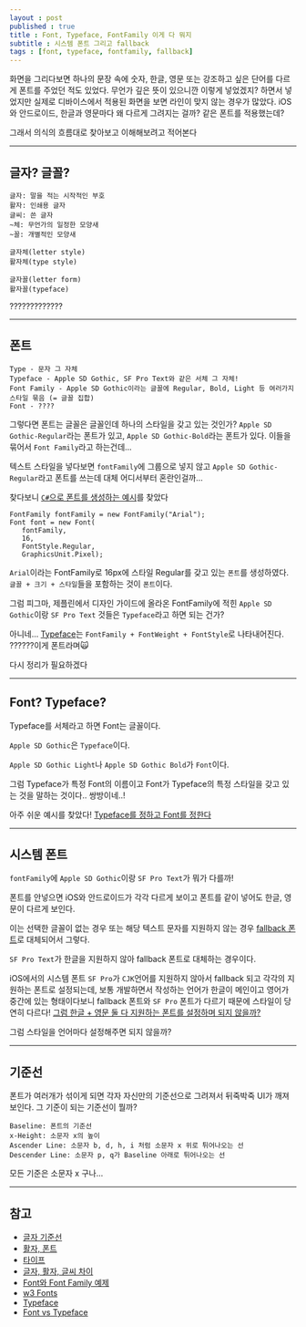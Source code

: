 ```yaml
---
layout : post
published : true
title : Font, Typeface, FontFamily 이게 다 뭐지
subtitle : 시스템 폰트 그리고 fallback
tags : [font, typeface, fontfamily, fallback]
---
```


화면을 그리다보면 하나의 문장 속에 숫자, 한글, 영문 또는 강조하고 싶은 단어를 다르게 폰트를 주었던 적도 있었다.
무언가 깊은 뜻이 있으니깐 이렇게 넣었겠지? 하면서 넣었지만 실제로 디바이스에서 적용된 화면을 보면 라인이 맞지 않는 경우가 많았다.
iOS와 안드로이드, 한글과 영문마다 왜 다르게 그려지는 걸까?
같은 폰트를 적용했는데?

그래서 의식의 흐름대로 찾아보고 이해해보려고 적어본다

------
## 글자? 글꼴?
```
글자: 말을 적는 시작적인 부호
활자: 인쇄용 글자
글씨: 쓴 글자
~체: 무언가의 일정한 모양새
~꼴: 개별적인 모양새

글자체(letter style)
활자체(type style)

글자꼴(letter form)
활자꼴(typeface)
```
?????????????

------
## 폰트
```
Type - 문자 그 자체
Typeface - Apple SD Gothic, SF Pro Text와 같은 서체 그 자체!
Font Family - Apple SD Gothic이라는 글꼴에 Regular, Bold, Light 등 여러가지 스타일 묶음 (= 글꼴 집합)
Font - ????
```
그렇다면 폰트는 글꼴은 글꼴인데 하나의 스타일을 갖고 있는 것인가?
`Apple SD Gothic-Regular`라는 폰트가 있고, `Apple SD Gothic-Bold`라는 폰트가 있다.
이들을 묶어서 `Font Family`라고 하는건데...

텍스트 스타일을 넣다보면 `fontFamily`에 그룹으로 넣지 않고 `Apple SD Gothic-Regular`라고 폰트를 쓰는데 대체 어디서부터 혼란인걸까...

찾다보니 [`C#`으로 폰트를 생성하는 예시](https://docs.microsoft.com/ko-kr/dotnet/desktop/winforms/advanced/how-to-construct-font-families-and-fonts?view=netframeworkdesktop-4.8)를 찾았다
```
FontFamily fontFamily = new FontFamily("Arial");
Font font = new Font(
   fontFamily,
   16,
   FontStyle.Regular,
   GraphicsUnit.Pixel);
```
`Arial`이라는 FontFamily로 16px에 스타일 Regular를 갖고 있는 `폰트`를 생성하였다.
`글꼴 + 크기 + 스타일`들을 포함하는 것이 `폰트`이다.

그럼 피그마, 제플린에서 디자인 가이드에 올라온 FontFamily에 적힌 `Apple SD Gothic`이랑 `SF Pro Text` 것들은 `Typeface`라고 하면 되는 건가?

아니네... [Typeface](https://docs.microsoft.com/ko-kr/dotnet/api/system.windows.media.typeface?view=net-5.0)는 `FontFamily + FontWeight + FontStyle`로 나타내어진다.
??????이게 폰트라며🙀

다시 정리가 필요하겠다

------
## Font? Typeface?
Typeface를 서체라고 하면 Font는 글꼴이다.

`Apple SD Gothic`은 `Typeface`이다.

`Apple SD Gothic Light`나 `Apple SD Gothic Bold`가 `Font`이다.

그럼 Typeface가 특정 Font의 이름이고 Font가 Typeface의 특정 스타일을 갖고 있는 것을 말하는 것이다.. 쌍방이네..!

아주 쉬운 예시를 찾았다! [Typeface를 정하고 Font를 정한다](https://99designs.com/blog/tips/typeface-vs-font/) 

------
## 시스템 폰트
`fontFamily`에 `Apple SD Gothic`이랑 `SF Pro Text`가 뭐가 다를까!

폰트를 안넣으면 iOS와 안드로이드가 각각 다르게 보이고 폰트를 같이 넣어도 한글, 영문이 다르게 보인다.

이는 선택한 글꼴이 없는 경우 또는 해당 텍스트 문자를 지원하지 않는 경우 [fallback 폰트](https://docs.microsoft.com/ko-kr/dotnet/api/system.windows.media.fontfamily?view=net-5.0#font-fallback)로 대체되어서 그렇다.

`SF Pro Text`가 한글을 지원하지 않아 fallback 폰트로 대체하는 경우이다.

iOS에서의 시스템 폰트 `SF Pro`가 `CJK`언어를 지원하지 않아서 fallback 되고 각각의 지원하는 폰트로 설정되는데, 보통 개발하면서 작성하는 언어가 한글이 메인이고 영어가 중간에 있는 형태이다보니 fallback 폰트와 `SF Pro` 폰트가 다르기 때문에 스타일이 당연히 다르다! [그럼 한글 + 영문 둘 다 지원하는 폰트를 설정하며 되지 않을까?](https://support.apple.com/ko-kr/guide/pages/tanfbd4156e/mac)

그럼 스타일을 언어마다 설정해주면 되지 않을까?

------
## 기준선
폰트가 여러개가 섞이게 되면 각자 자신만의 기준선으로 그려져서 뒤죽박죽 UI가 깨져보인다.
그 기준이 되는 기준선이 뭘까?

```
Baseline: 폰트의 기준선
x-Height: 소문자 x의 높이
Ascender Line: 소문자 b, d, h, i 처럼 소문자 x 위로 튀어나오는 선
Descender Line: 소문자 p, q가 Baseline 아래로 튀어나오는 선
```
모든 기준은 소문자 x 구나...

------
## 참고
- [글자 기준선](https://brunch.co.kr/@jmlee9762/41)
- [활자, 폰트](https://www.shutterstock.com/ko/blog/four-typography-terminology-essentials/)
- [타이프](https://brunch.co.kr/@victor9yun/7)
- [글자, 활자, 글씨 차이](http://koreantypography.org/wp-content/uploads/thesis/kst_j2_2.pdf)
- [Font와 Font Family 예제](https://docs.microsoft.com/ko-kr/dotnet/desktop/winforms/advanced/how-to-construct-font-families-and-fonts?view=netframeworkdesktop-4.8)
- [w3 Fonts](https://www.w3.org/TR/CSS2/fonts.html)
- [Typeface](https://docs.microsoft.com/ko-kr/dotnet/api/system.windows.media.typeface?view=net-5.0)
- [Font vs Typeface](https://snowball.digital/blog/what-is-the-difference-between-a-font-and-a-typeface)